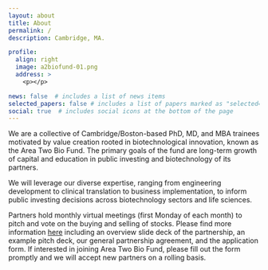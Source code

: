 ```yaml
---
layout: about
title: About
permalink: /
description: Cambridge, MA.

profile:
  align: right
  image: a2biofund-01.png
  address: >
    <p></p>

news: false  # includes a list of news items
selected_papers: false # includes a list of papers marked as "selected={true}"
social: true  # includes social icons at the bottom of the page
---
```

We are a collective of Cambridge/Boston-based PhD, MD, and MBA trainees motivated by value creation rooted in biotechnological innovation, known as the Area Two Bio Fund. The primary goals of the fund are long-term growth of capital and education in public investing and biotechnology of its partners.

We will leverage our diverse expertise, ranging from engineering development to clinical translation to business implementation, to inform public investing decisions across biotechnology sectors and life sciences.

Partners hold monthly virtual meetings (first Monday of each month) to pitch and vote on the buying and selling of stocks. Please find more information [here](https://docs.google.com/document/d/1vl3m1Z4kPPktunD6PFlxF4QmKfIdGMTGq26b82JOrp0/edit) including an overview slide deck of the partnership, an example pitch deck, our general partnership agreement, and the application form. If interested in joining Area Two Bio Fund, please fill out the form promptly and we will accept new partners on a rolling basis.
